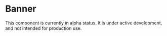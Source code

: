 # Banner

This component is currently in alpha status. It is under active development, and not intended for production use.
